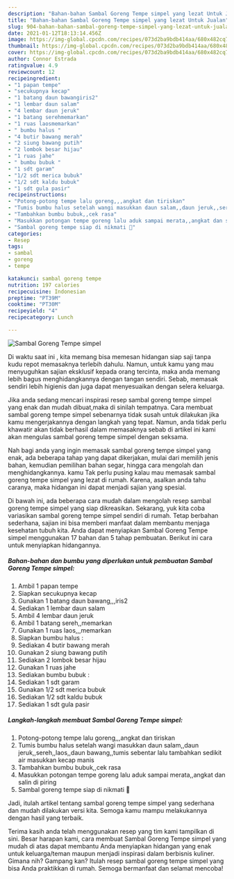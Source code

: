 ```yaml
---
description: "Bahan-bahan Sambal Goreng Tempe simpel yang lezat Untuk Jualan"
title: "Bahan-bahan Sambal Goreng Tempe simpel yang lezat Untuk Jualan"
slug: 904-bahan-bahan-sambal-goreng-tempe-simpel-yang-lezat-untuk-jualan
date: 2021-01-12T18:13:14.456Z
image: https://img-global.cpcdn.com/recipes/073d2ba9bdb414aa/680x482cq70/sambal-goreng-tempe-simpel-foto-resep-utama.jpg
thumbnail: https://img-global.cpcdn.com/recipes/073d2ba9bdb414aa/680x482cq70/sambal-goreng-tempe-simpel-foto-resep-utama.jpg
cover: https://img-global.cpcdn.com/recipes/073d2ba9bdb414aa/680x482cq70/sambal-goreng-tempe-simpel-foto-resep-utama.jpg
author: Connor Estrada
ratingvalue: 4.9
reviewcount: 12
recipeingredient:
- "1 papan tempe"
- "secukupnya kecap"
- "1 batang daun bawangiris2"
- "1 lembar daun salam"
- "4 lembar daun jeruk"
- "1 batang serehmemarkan"
- "1 ruas laosmemarkan"
- " bumbu halus "
- "4 butir bawang merah"
- "2 siung bawang putih"
- "2 lombok besar hijau"
- "1 ruas jahe"
- " bumbu bubuk "
- "1 sdt garam"
- "1/2 sdt merica bubuk"
- "1/2 sdt kaldu bubuk"
- "1 sdt gula pasir"
recipeinstructions:
- "Potong-potong tempe lalu goreng,,,angkat dan tiriskan"
- "Tumis bumbu halus setelah wangi masukkan daun salam,,daun jeruk,,sereh,,laos,,daun bawang,,tumis sebentar lalu tambahkan sedikit air masukkan kecap manis"
- "Tambahkan bumbu bubuk,,cek rasa"
- "Masukkan potongan tempe goreng lalu aduk sampai merata,,angkat dan salin di piring"
- "Sambal goreng tempe siap di nikmati 🤗"
categories:
- Resep
tags:
- sambal
- goreng
- tempe

katakunci: sambal goreng tempe 
nutrition: 197 calories
recipecuisine: Indonesian
preptime: "PT39M"
cooktime: "PT30M"
recipeyield: "4"
recipecategory: Lunch

---
```



![Sambal Goreng Tempe simpel](https://img-global.cpcdn.com/recipes/073d2ba9bdb414aa/680x482cq70/sambal-goreng-tempe-simpel-foto-resep-utama.jpg)

Di waktu  saat ini , kita memang bisa memesan hidangan siap saji tanpa kudu repot memasaknya terlebih dahulu. Namun, untuk kamu yang mau menyuguhkan sajian eksklusif kepada orang tercinta, maka anda memang lebih bagus menghidangkannya dengan tangan sendiri. Sebab, memasak sendiri lebih higienis dan juga dapat menyesuaikan dengan selera keluarga.

Jika anda sedang mencari inspirasi resep sambal goreng tempe simpel yang enak dan mudah dibuat,maka di sinilah tempatnya. Cara membuat sambal goreng tempe simpel  sebenarnya tidak susah untuk dilakukan jika kamu mengerjakannya dengan langkah yang tepat. Namun, anda tidak perlu khawatir akan tidak berhasil dalam memasaknya 
sebab di artikel ini kami akan mengulas sambal goreng tempe simpel dengan seksama.  



Nah bagi anda yang ingin memasak sambal goreng tempe simpel yang enak, ada beberapa tahap yang dapat dikerjakan, mulai dari memilih jenis bahan, kemudian pemilihan bahan segar, hingga cara mengolah dan menghidangkannya. kamu Tak perlu pusing kalau mau memasak sambal goreng tempe simpel yang lezat di rumah. Karena, asalkan anda  tahu caranya, maka hidangan ini dapat menjadi sajian yang spesial.

Di bawah ini, ada beberapa cara mudah dalam mengolah resep sambal goreng tempe simpel yang siap dikreasikan. Sekarang, yuk kita coba variasikan sambal goreng tempe simpel sendiri di rumah. Tetap berbahan sederhana, sajian ini bisa memberi manfaat dalam membantu menjaga kesehatan tubuh kita. Anda dapat menyiapkan Sambal Goreng Tempe simpel menggunakan 17 bahan dan 5 tahap pembuatan. Berikut ini cara untuk menyiapkan hidangannya.

<!--inarticleads1-->

##### Bahan-bahan dan bumbu yang diperlukan untuk pembuatan Sambal Goreng Tempe simpel:

1. Ambil 1 papan tempe
1. Siapkan secukupnya kecap
1. Gunakan 1 batang daun bawang,,,iris2
1. Sediakan 1 lembar daun salam
1. Ambil 4 lembar daun jeruk
1. Ambil 1 batang sereh,,memarkan
1. Gunakan 1 ruas laos,,,memarkan
1. Siapkan  bumbu halus :
1. Sediakan 4 butir bawang merah
1. Gunakan 2 siung bawang putih
1. Sediakan 2 lombok besar hijau
1. Gunakan 1 ruas jahe
1. Sediakan  bumbu bubuk :
1. Sediakan 1 sdt garam
1. Gunakan 1/2 sdt merica bubuk
1. Sediakan 1/2 sdt kaldu bubuk
1. Sediakan 1 sdt gula pasir




<!--inarticleads2-->

##### Langkah-langkah membuat Sambal Goreng Tempe simpel:

1. Potong-potong tempe lalu goreng,,,angkat dan tiriskan
1. Tumis bumbu halus setelah wangi masukkan daun salam,,daun jeruk,,sereh,,laos,,daun bawang,,tumis sebentar lalu tambahkan sedikit air masukkan kecap manis
1. Tambahkan bumbu bubuk,,cek rasa
1. Masukkan potongan tempe goreng lalu aduk sampai merata,,angkat dan salin di piring
1. Sambal goreng tempe siap di nikmati 🤗




Jadi, itulah artikel tentang  sambal goreng tempe simpel  yang sederhana dan mudah dilakukan versi kita. Semoga kamu mampu melakukannya dengan hasil yang terbaik. 

Terima kasih anda telah menggunakan resep yang tim kami tampilkan di sini. Besar harapan kami, cara membuat  Sambal Goreng Tempe simpel yang mudah di atas dapat membantu Anda menyiapkan hidangan yang enak untuk keluarga/teman maupun menjadi inspirasi dalam berbisnis kuliner. Gimana nih? Gampang kan? Itulah resep sambal goreng tempe simpel yang bisa Anda praktikkan di rumah. Semoga bermanfaat dan selamat mencoba!

